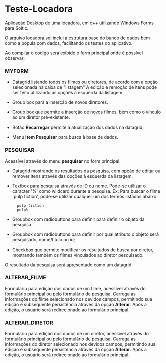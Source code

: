# Teste-Locadora
Aplicação Desktop de uma locadora, em c++ utilizando Windows Forms para Soitic.
 
O arquivo locadora.sql inclui a estrutura base do banco de dados bem como a popula com dados, facilitando os testes
do aplicativo.
 
Ao compilar o codigo será exibido o form principal onde é possível observar:
 
### MYFORM
* Datagrid listando todos os filmes ou diretores, de acordo com a opção selecionada na caixa de "listagem"
 A edição e remoção de itens pode ser feito utilizando as opções à esquerda da listagem.
 
* Group box para a inserção de novos diretores.
 
* Group box que permite a inserção de novos filmes, bem como o vínculo ao um diretor pré-existente.
 
* Botão **Recarregar** permite a atualização dos dados na datagrid;
 
* Menu **Item Pesquisar** para busca à base de dados.
 
 
### PESQUISAR  
Acessível através do menu **pesquisar** no form principal.
 
* Datagrid mostrando os resultados da pesquisa, com opção de editar ou remover itens através das opções à esquerda da
 listagem.
 
* Textbox para pesquisa através de ID ou nome. Pode-se utilizar o caracter '%' como wildcard durante a pesquisa.
  Ex:
  Para buscar o filme 'pulp fiction', pode-se utilizar qualquer um dos termos listados abaixo:
  ```
    pulp fiction
    pulp%  
  ```  
 
* Groupbox com radiobuttons para definir para definir o objeto da pesquisa.
 
* Groupbox com radiobuttons para definir por qual atributo o objeto será pesquisado, nome/titulo ou id;
 
* Checkbox que permite modificar os resultados de busca por diretor, mostrando também os filmes vinculados ao diretor
pesquisado.
 
O resultado da pesquisa será apresentado como um datagrid.
 
### ALTERAR_FILME  
 
Formulario para edição dos dados de um filme, acessível através do formulário principal ou pelo formulário
de pesquisa. Carrega as informações do filme selecionado nos devidos campos, permitindo sua edição e subsequente
persistência através da opção **Alterar**. Após a edição, o usuário será redirecionado ao formulário principal.
 
### ALTERAR_DIRETOR  
Formulario para edição dos dados de um diretor, acessível através do formulário principal ou pelo formulário
de pesquisa. Carrega as informações do diretor selecionado nos devidos campos, permitindo sua edição e subsequente
persistência através da opção **Alterar**. Após a edição, o usuário será redirecionado ao formulário principal.
